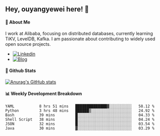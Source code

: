 ## Hey, ouyangyewei here! :wave:

#### :rocket: About Me
I work at Alibaba, focusing on distributed databases, currently learning TiKV, LevelDB, Kafka. I am passionate about contributing to widely used open source projects.

- [![Linkedin](https://img.shields.io/badge/LinkedIn-ouyangyewei-blue)](https://www.linkedin.com/in/ouyangyewei/)
- [![Blog](https://img.shields.io/badge/Blog-yeweiouyang-orange)](https://blog.csdn.net/yeweiouyang)

#### :star2: Github Stats
[![Anurag's GitHub stats](https://github-readme-stats.vercel.app/api?username=ouyangyewei&show_icons=true&cache_seconds=3600&theme=tokyonight)](https://github.com/anuraghazra/github-readme-stats)

#### :bar_chart: Weekly Development Breakdown
<!--START_SECTION:waka-->

```text
YAML           8 hrs 51 mins   ██████████████▓░░░░░░░░░░   58.12 %
Python         3 hrs 48 mins   ██████▒░░░░░░░░░░░░░░░░░░   24.92 %
Bash           39 mins         █░░░░░░░░░░░░░░░░░░░░░░░░   04.33 %
Shell Script   38 mins         █░░░░░░░░░░░░░░░░░░░░░░░░   04.24 %
JSON           32 mins         █░░░░░░░░░░░░░░░░░░░░░░░░   03.54 %
Java           30 mins         ▓░░░░░░░░░░░░░░░░░░░░░░░░   03.29 %
```

<!--END_SECTION:waka-->
